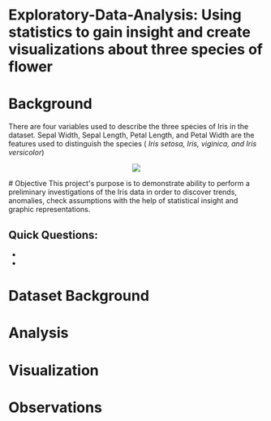 # Exploratory-Data-Analysis: Using statistics to gain insight and create visualizations about three species of flower

# Background 
There are four variables used to describe the three species of Iris in the dataset. Sepal Width, Sepal Length, Petal Length, and Petal Width are the features used to distinguish the species ( <em>Iris setosa, Iris, viginica, and Iris versicolor</em>) 
<p align="center"> <img src="https://miro.medium.com/max/700/0*Uw37vrrKzeEWahdB"/> </p>
# Objective
This project's purpose is to demonstrate ability to perform a preliminary investigations of the Iris data in order to discover trends, anomalies, check assumptions with the help of statistical insight and graphic representations. 

Quick Questions:
- 
-
-
# Dataset Background

# Analysis


# Visualization



# Observations
